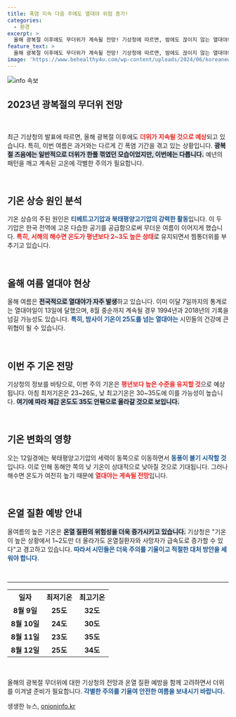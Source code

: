```yaml
---
title: 폭염 지속 다음 주에도 열대야 위험 증가!
categories:
  - 환경
excerpt: >
  올해 광복절 이후에도 무더위가 계속될 전망! 기상청에 따르면, 밤에도 끊이지 않는 열대야와 높은 기온에 온열질환 유의가 필요합니다. 더위에 대비하세요!
feature_text: >
  올해 광복절 이후에도 무더위가 계속될 전망! 기상청에 따르면, 밤에도 끊이지 않는 열대야와 높은 기온에 온열질환 유의가 필요합니다. 더위에 대비하세요!
image: 'https://www.behealthy4u.com/wp-content/uploads/2024/06/koreanews.jpg'
---
```


<p><img src="https://www.behealthy4u.com/wp-content/uploads/2024/06/koreanews.jpg" alt="info 속보" /></p>

<h2 data-ke-size="size26">2023년 광복절의 무더위 전망</h2>

<p data-ke-size="size16">&nbsp;</p>

<p>최근 기상청의 발표에 따르면, 올해 광복절 이후에도 <b><span style="color: #ee2323;">더위가 지속될 것으로 예상</span></b>되고 있습니다. 특히, 이번 여름은 과거와는 다르게 긴 폭염 기간을 겪고 있는 상황입니다. <b><span style="background-color: #21538527;">광복절 즈음에는 일반적으로 더위가 한풀 꺾였던 모습이었지만, 이번에는 다릅니다.</span></b> 예년의 패턴을 깨고 계속된 고온에 각별한 주의가 필요합니다. </p>

<p data-ke-size="size16">&nbsp;</p>

<h2 data-ke-size="size26">기온 상승 원인 분석</h2>

<p>기온 상승의 주된 원인은 <b><span style="color: #1a5490;">티베트고기압과 북태평양고기압의 강력한 활동</span></b>입니다. 이 두 기압은 한국 전역에 고온 다습한 공기를 공급함으로써 무더운 여름이 이어지게 했습니다. <b><span style="color: #ee2323;">특히, 서해의 해수면 온도가 평년보다 2~3도 높은 상태</span></b>로 유지되면서 찜통더위를 부추기고 있습니다. </p>

<p data-ke-size="size16">&nbsp;</p>

<h2 data-ke-size="size26">올해 여름 열대야 현상</h2>

<p>올해 여름은 <b><span style="background-color: #21538527;">전국적으로 열대야가 자주 발생</span></b>하고 있습니다. 이미 이달 7일까지의 통계로는 열대야일이 13일에 달했으며, 8월 중순까지 계속될 경우 1994년과 2018년의 기록을 넘길 가능성도 있습니다. <b><span style="color: #1a5490;">특히, 밤사이 기온이 25도를 넘는 열대야는</span></b> 시민들의 건강에 큰 위협이 될 수 있습니다. </p>

<p data-ke-size="size16">&nbsp;</p>

<h2 data-ke-size="size26">이번 주 기온 전망</h2>

<p>기상청의 정보를 바탕으로, 이번 주의 기온은 <b><span style="color: #ee2323;">평년보다 높은 수준을 유지할 것</span></b>으로 예상됩니다. 아침 최저기온은 23~26도, 낮 최고기온은 30~35도에 이를 가능성이 높습니다. <b><span style="background-color: #21538527;">여기에 따라 체감 온도도 35도 안팎으로 올라갈 것으로 보입니다.</span></b> </p>

<p data-ke-size="size16">&nbsp;</p>

<h2 data-ke-size="size26">기온 변화의 영향</h2>

<p>오는 12일경에는 북태평양고기압의 세력이 동쪽으로 이동하면서 <b><span style="color: #1a5490;">동풍이 불기 시작할 것</span></b>입니다. 이로 인해 동해안 쪽의 낮 기온이 상대적으로 낮아질 것으로 기대됩니다. 그러나 해수면 온도가 여전히 높기 때문에 <b><span style="color: #ee2323;">열대야는 계속될 전망</span></b>입니다. </p>

<p data-ke-size="size16">&nbsp;</p>

<h2 data-ke-size="size26">온열 질환 예방 안내</h2>

<p>올여름의 높은 기온은 <b><span style="background-color: #21538527;">온열 질환의 위험성을 더욱 증가시키고 있습니다.</span></b> 기상청은 "기온이 높은 상황에서 1~2도만 더 올라가도 온열질환자와 사망자가 급속도로 증가할 수 있다"고 경고하고 있습니다. <b><span style="color: #1a5490;">따라서 시민들은 더욱 주의를 기울이고 적절한 대처 방안을 세워야 합니다.</span></b> </p>

<p data-ke-size="size16">&nbsp;</p>

<hr>

<table style="width:100%; text-align: center;">
  <tr>
    <th><b>일자</b></th>
    <th><b>최저기온</b></th>
    <th><b>최고기온</b></th>
  </tr>
  <tr>
    <td style="text-align: center; height: 17px;"><b>8월 9일</b></td>
    <td style="text-align: center; height: 17px;"><b>25도</b></td>
    <td style="text-align: center; height: 17px;"><b>32도</b></td>
  </tr>
  <tr>
    <td style="text-align: center; height: 17px;"><b>8월 10일</b></td>
    <td style="text-align: center; height: 17px;"><b>24도</b></td>
    <td style="text-align: center; height: 17px;"><b>30도</b></td>
  </tr>
  <tr>
    <td style="text-align: center; height: 17px;"><b>8월 11일</b></td>
    <td style="text-align: center; height: 17px;"><b>23도</b></td>
    <td style="text-align: center; height: 17px;"><b>35도</b></td>
  </tr>
  <tr>
    <td style="text-align: center; height: 17px;"><b>8월 12일</b></td>
    <td style="text-align: center; height: 17px;"><b>25도</b></td>
    <td style="text-align: center; height: 17px;"><b>34도</b></td>
  </tr>
</table>

<p data-ke-size="size16">&nbsp;</p>

<p>올해의 광복절 무더위에 대한 기상청의 전망과 온열 질환 예방을 함께 고려하면서 더위를 이겨낼 준비가 필요합니다. <b><span style="color: #1a5490;">각별한 주의를 기울여 안전한 여름을 보내시기 바랍니다.</span></b></p>
생생한 뉴스, <a href="https://onioninfo.kr" rel="dofollow">onioninfo.kr</a>


